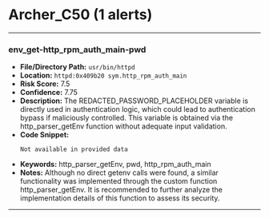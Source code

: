 # Archer_C50 (1 alerts)

---

### env_get-http_rpm_auth_main-pwd

- **File/Directory Path:** `usr/bin/httpd`
- **Location:** `httpd:0x409b20 sym.http_rpm_auth_main`
- **Risk Score:** 7.5
- **Confidence:** 7.75
- **Description:** The REDACTED_PASSWORD_PLACEHOLDER variable is directly used in authentication logic, which could lead to authentication bypass if maliciously controlled. This variable is obtained via the http_parser_getEnv function without adequate input validation.
- **Code Snippet:**
  ```
  Not available in provided data
  ```
- **Keywords:** http_parser_getEnv, pwd, http_rpm_auth_main
- **Notes:** Although no direct getenv calls were found, a similar functionality was implemented through the custom function http_parser_getEnv. It is recommended to further analyze the implementation details of this function to assess its security.

---
